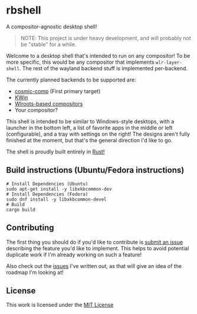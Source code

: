 # rbshell

A compositor-agnostic desktop shell!

> NOTE: This project is under heavy development, and will probably not be "stable" for a while.

Welcome to a desktop shell that's intended to run on any compositor! To be more specific, this would be any compositor that implements `wlr-layer-shell`. The rest of the wayland backend stuff is implemented per-backend.

The currently planned backends to be supported are:

- [cosmic-comp](https://github.com/pop-os/cosmic-comp) (First primary target)
- [KWin](https://invent.kde.org/plasma/kwin)
- [Wlroots-based compositors](https://gitlab.freedesktop.org/wlroots/wlroots)
- Your compositor?

This shell is intended to be similar to Windows-style desktops, with a launcher in the bottom left, a list of favorite apps in the middle or left (configurable), and a tray with settings on the right! The designs aren't fully finished at the moment, but that's the general direction I'd like to go.

The shell is proudly built entirely in [Rust!](https://www.rust-lang.org/) 

## Build instructions (Ubuntu/Fedora instructions)

```shell
# Install Dependencies (Ubuntu)
sudo apt-get install -y libxkbcommon-dev
# Install Dependencies (Fedora)
sudo dnf install -y libxkbcommon-devel
# Build
cargo build
```

## Contributing

The first thing you should do if you'd like to contribute is [submit an issue](https://github.com/ryanabx/rbshell/issues/new) describing the feature you'd like to implement. This helps to avoid potential duplicate work if I'm already working on such a feature!

Also check out the [issues](https://github.com/ryanabx/rbshell/issues) I've written out, as that will give an idea of the roadmap I'm looking at!

## License

This work is licensed under the [MIT License](LICENSE)